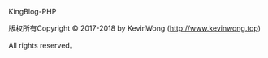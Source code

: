 KingBlog-PHP


版权所有Copyright © 2017-2018 by KevinWong (http://www.kevinwong.top)

All rights reserved。